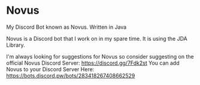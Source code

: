 # Novus
My Discord Bot known as Novus. Written in Java

Novus is a Discord bot that I work on in my spare time. It is using the JDA Library.

I'm always looking for suggestions for Novus so consider suggesting on the official Novus Discord Server: https://discord.gg/7Fdk2st
You can add Novus to your Discord Server Here: https://bots.discord.pw/bots/283418267408662529
